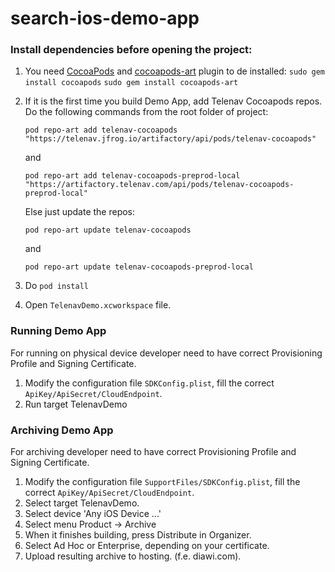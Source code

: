 # search-ios-demo-app

### Install dependencies before opening the project:

1. You need [CocoaPods](https://cocoapods.org) and [cocoapods-art](https://github.com/jfrog/cocoapods-art) plugin to de installed:
    `sudo gem install cocoapods`
    `sudo gem install cocoapods-art`

2. If it is the first time you build Demo App, add Telenav Cocoapods repos. Do the following commands from the root folder of project:

    ```
    pod repo-art add telenav-cocoapods "https://telenav.jfrog.io/artifactory/api/pods/telenav-cocoapods"
    ```
    and
    ```
    pod repo-art add telenav-cocoapods-preprod-local "https://artifactory.telenav.com/api/pods/telenav-cocoapods-preprod-local"
    ```
        
    Else just update the repos:
    ```
    pod repo-art update telenav-cocoapods
    ``` 
    and 
    ```
    pod repo-art update telenav-cocoapods-preprod-local
    ```
        
3. Do `pod install`
4. Open `TelenavDemo.xcworkspace` file.

### Running Demo App

For running on physical device developer need to have correct Provisioning Profile and Signing Certificate.

1. Modify the configuration file `SDKConfig.plist`, fill the correct `ApiKey/ApiSecret/CloudEndpoint`.
2. Run target TelenavDemo

### Archiving Demo App

For archiving developer need to have correct Provisioning Profile and Signing Certificate.

1. Modify the configuration file `SupportFiles/SDKConfig.plist`, fill the correct `ApiKey/ApiSecret/CloudEndpoint`.
2. Select target TelenavDemo.
3. Select device 'Any iOS Device ...'
4. Select menu Product -> Archive
5. When it finishes building, press Distribute in Organizer.
6. Select Ad Hoc or Enterprise, depending on your certificate.
7. Upload resulting archive to hosting. (f.e. diawi.com).
